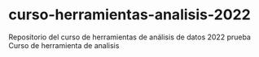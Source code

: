 # curso-herramientas-analisis-2022
Repositorio del curso de herramientas de análisis de datos 2022
prueba
Curso de herramienta de analisis 